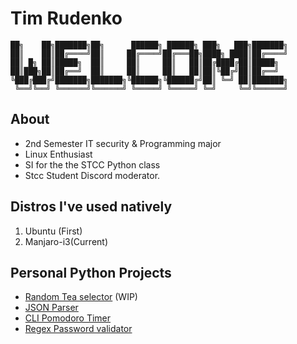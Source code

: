 # Tim Rudenko
```
██╗    ██╗███████╗██╗      ██████╗ ██████╗ ███╗   ███╗███████╗
██║    ██║██╔════╝██║     ██╔════╝██╔═══██╗████╗ ████║██╔════╝
██║ █╗ ██║█████╗  ██║     ██║     ██║   ██║██╔████╔██║█████╗  
██║███╗██║██╔══╝  ██║     ██║     ██║   ██║██║╚██╔╝██║██╔══╝  
╚███╔███╔╝███████╗███████╗╚██████╗╚██████╔╝██║ ╚═╝ ██║███████╗
 ╚══╝╚══╝ ╚══════╝╚══════╝ ╚═════╝ ╚═════╝ ╚═╝     ╚═╝╚══════╝
```

## About
- 2nd Semester IT security & Programming major 
- Linux Enthusiast
- SI for the the STCC Python class 
- Stcc Student Discord moderator.

## Distros I've used natively
1. Ubuntu (First)
2. Manjaro-i3(Current)

## Personal Python Projects
- [Random Tea selector](https://github.com/TRudenko22/CTT) (WIP)
- [JSON Parser](https://github.com/TRudenko22/whySQL)
- [CLI Pomodoro Timer](https://github.com/TRudenko22/Doro)
- [Regex Password validator](https://github.com/TRudenko22/passValidate)

